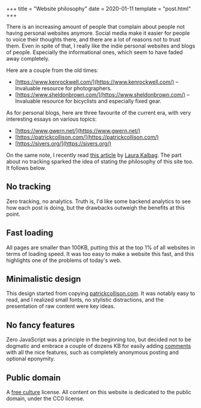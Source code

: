 +++
title = "Website philosophy"
date = 2020-01-11
template = "post.html"
+++

There is an increasing amount of people that complain about people not having personal websites anymore. Social media make it easier for people to voice their thoughts there, and there are a lot of reasons not to trust them. Even in spite of that, I really like the indie personal websites and blogs of people. Especially the informational ones, which seem to have faded away completely.

Here are a couple from the old times:

* [https://www.kenrockwell.com/](https://www.kenrockwell.com/) – Invaluable resource for photographers.
* [https://www.sheldonbrown.com/](https://www.sheldonbrown.com/) – Invaluable resource for bicyclists and especially fixed gear.

As for personal blogs, here are three favourite of the current era, with very interesting essays on various topics:

* [https://www.gwern.net/](https://www.gwern.net/)
* [https://patrickcollison.com/](https://patrickcollison.com/)
* [https://sivers.org/](https://sivers.org/)

On the same note, I recently read [this article](https://24ways.org/2019/its-time-to-get-personal/) by [Laura Kalbag](https://laurakalbag.com/). The part about no tracking sparked the idea of stating the philosophy of this site too. It follows below.

## No tracking

Zero tracking, no analytics. Truth is, I'd like some backend analytics to see how each post is doing, but the drawbacks outweigh the benefits at this point.

## Fast loading

All pages are smaller than 100KB, putting this at the top 1% of all websites in terms of loading speed. It was too easy to make a website this fast, and this highlights one of the problems of today's web.

## Minimalistic design

This design started from copying [patrickcollison.com](https://patrickcollison.com/). It was notably easy to read, and I realized small fonts, no stylistic distractions, and the presentation of raw content were key ideas.

## No fancy features

Zero JavaScript was a principle in the beginning too, but decided not to be dogmatic and embrace a couple of dozens KB for easily adding [comments](https://github.com/posativ/isso) with all the nice features, such as completely anonymous posting and optional eponymity.

## Public domain

A [free culture](https://freedomdefined.org/Definition) license. All content on this website is dedicated to the public domain, under the CC0 license.
